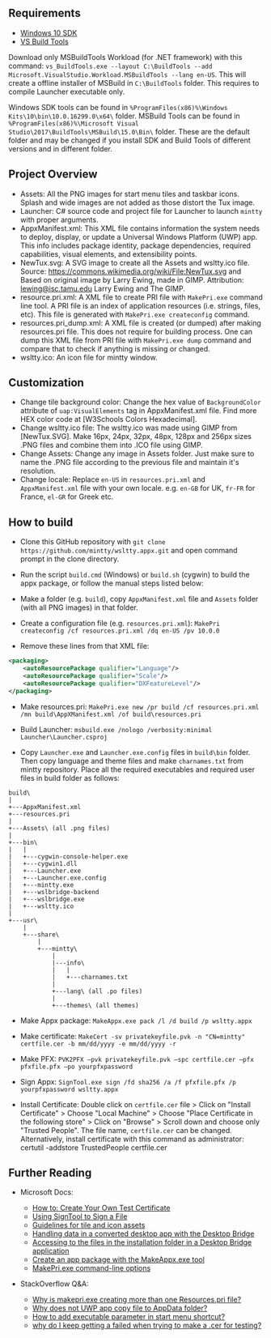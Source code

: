 ## Requirements

* [Windows 10 SDK]
* [VS Build Tools]

Download only MSBuildTools Workload (for .NET framework) with this command: `vs_BuildTools.exe --layout C:\BuildTools --add Microsoft.VisualStudio.Workload.MSBuildTools --lang en-US`. This will create a offline installer of MSBuild in `C:\BuildTools` folder. This requires to compile Launcher executable only.

Windows SDK tools can be found in `%ProgramFiles(x86)%\Windows Kits\10\bin\10.0.16299.0\x64\` folder. MSBuild Tools can be found in `%ProgramFiles(x86)%\Microsoft Visual Studio\2017\BuildTools\MSBuild\15.0\Bin\` folder. These are the default folder and may be changed if you install SDK and Build Tools of different versions and in different folder.

## Project Overview

* Assets: All the PNG images for start menu tiles and taskbar icons. Splash and wide images are not added as those distort the Tux image.
* Launcher: C# source code and project file for Launcher to launch `mintty` with proper arguments.
* AppxManifest.xml: This XML file contains information the system needs to deploy, display, or update a Universal Windows Platform (UWP) app. This info includes package identity, package dependencies, required capabilities, visual elements, and extensibility points.
* NewTux.svg: A SVG image to create all the Assets and wsltty.ico file. Source: https://commons.wikimedia.org/wiki/File:NewTux.svg and Based on original image by Larry Ewing, made in GIMP. Attribution: lewing@isc.tamu.edu Larry Ewing and The GIMP.
* resource.pri.xml: A XML file to create PRI file with `MakePri.exe` command line tool. A PRI file is an index of application resources (i.e. strings, files, etc). This file is generated with `MakePri.exe createconfig` command.
* resources.pri_dump.xml: A XML file is created (or dumped) after making resources.pri file. This does not require for building process. One can dump this XML file from PRI file with `MakePri.exe dump` command and compare that to check if anything is missing or changed.
* wsltty.ico: An icon file for mintty window.

## Customization

* Change tile background color: Change the hex value of `BackgroundColor` attribute of `uap:VisualElements` tag in AppxManifest.xml file. Find more HEX color code at [W3Schools Colors Hexadecimal].
* Change wsltty.ico file: The wsltty.ico was made using GIMP from [NewTux.SVG]. Make 16px, 24px, 32px, 48px, 128px and 256px sizes .PNG files and combine them into .ICO file using GIMP.
* Change Assets: Change any image in Assets folder. Just make sure to name the .PNG file according to the previous file and maintain it's resolution.
* Change locale: Replace `en-US` in `resources.pri.xml` and `AppxManifest.xml` file with your own locale. e.g. `en-GB` for UK, `fr-FR` for France, `el-GR` for Greek etc.

## How to build

* Clone this GitHub repository with `git clone https://github.com/mintty/wsltty.appx.git` and open command prompt in the clone directory.

* Run the script `build.cmd` (Windows) or `build.sh` (cygwin) to build the appx package, or follow the manual steps listed below:

* Make a folder (e.g. `build`), copy `AppxManifest.xml` file and `Assets` folder (with all PNG images) in that folder.

* Create a configuration file (e.g. `resources.pri.xml`):
    `MakePri createconfig /cf resources.pri.xml /dq en-US /pv 10.0.0`

* Remove these lines from that XML file:

```xml
<packaging>
    <autoResourcePackage qualifier="Language"/>
    <autoResourcePackage qualifier="Scale"/>
    <autoResourcePackage qualifier="DXFeatureLevel"/>
</packaging>
```

* Make resources.pri:
    `MakePri.exe new /pr build /cf resources.pri.xml /mn build\AppXManifest.xml /of build\resources.pri`

* Build Launcher:
    `msbuild.exe /nologo /verbosity:minimal Launcher\Launcher.csproj`

* Copy `Launcher.exe` and `Launcher.exe.config` files in `build\bin` folder. Then copy language and theme files and make `charnames.txt` from mintty repository. Place all the required executables and required user files in build folder as follows:

```
build\
|
+---AppxManifest.xml
+---resources.pri
|
+---Assets\ (all .png files)
|
+---bin\
|   |
|   +---cygwin-console-helper.exe
|   +---cygwin1.dll
|   +---Launcher.exe
|   +---Launcher.exe.config
|   +---mintty.exe
|   +---wslbridge-backend
|   +---wslbridge.exe
|   +---wsltty.ico
|
+---usr\
    |
    +---share\
        |
        +---mintty\
            |
            |---info\
            |   |
            |   +---charnames.txt
            |
            +---lang\ (all .po files)
            |
            +---themes\ (all themes)
```

* Make Appx package:
     `MakeAppx.exe pack /l /d build /p wsltty.appx`

* Make certificate:
    `MakeCert -sv privatekeyfile.pvk -n "CN=mintty" certfile.cer -b mm/dd/yyyy -e mm/dd/yyyy -r`

* Make PFX:
    `PVK2PFX –pvk privatekeyfile.pvk –spc certfile.cer –pfx pfxfile.pfx –po yourpfxpassword`

* Sign Appx:
    `SignTool.exe sign /fd sha256 /a /f pfxfile.pfx /p yourpfxpassword wsltty.appx`

* Install Certificate:  Double click on `certfile.cer` file > Click on "Install Certificate" > Choose "Local Machine" > Choose "Place Certificate in the following store" > Click on "Browse" > Scroll down and choose only "Trusted People". The file name, `certfile.cer` can be changed. Alternatively, install certificate with this command as administrator:
        certutil -addstore TrustedPeople certfile.cer

## Further Reading

* Microsoft Docs:

  - [How to: Create Your Own Test Certificate](https://msdn.microsoft.com/en-in/library/ff699202.aspx)
  - [Using SignTool to Sign a File](https://msdn.microsoft.com/en-us/library/windows/desktop/aa388170(v=vs.85).aspx)
  - [Guidelines for tile and icon assets](https://docs.microsoft.com/en-us/windows/uwp/design/shell/tiles-and-notifications/app-assets)
  - [Handling data in a converted desktop app with the Desktop Bridge](https://blogs.msdn.microsoft.com/appconsult/2017/03/06/handling-data-in-a-converted-desktop-app-with-the-desktop-bridge/)
  - [Accessing to the files in the installation folder in a Desktop Bridge application](https://blogs.msdn.microsoft.com/appconsult/2017/06/23/accessing-to-the-files-in-the-installation-folder-in-a-desktop-bridge-application/)
  - [Create an app package with the MakeAppx.exe tool](https://docs.microsoft.com/en-us/windows/uwp/packaging/create-app-package-with-makeappx-tool)
  - [MakePri.exe command-line options](https://docs.microsoft.com/en-us/windows/uwp/app-resources/makepri-exe-command-options)

* StackOverflow Q&A:

  - [Why is makepri.exe creating more than one Resources.pri file?](https://stackoverflow.com/questions/38506783/)
  - [Why does not UWP app copy file to AppData folder?](https://stackoverflow.com/questions/48849076/)
  - [How to add executable parameter in start menu shortcut?](https://stackoverflow.com/questions/48792003/)
  - [why do I keep getting a failed when trying to make a .cer for testing?](https://stackoverflow.com/questions/9506671/)

<!--Links-->

[Windows 10 SDK]: https://developer.microsoft.com/en-us/windows/downloads/windows-10-sdk
[VS Build Tools]: https://www.visualstudio.com/downloads/#build-tools-for-visual-studio-2017

<!--END-->